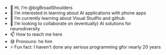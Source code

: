 - 👋 Hi, I’m @bigBroadShoulders
- 👀 I’m interested in learning about AI applications with phone apps
- 🌱 I’m currently learning about Visual Studfio and github
- 💞️ I’m looking to collaborate on (eventually) AI solutions for neurodiversity
- 📫 How to reach me here
- 😄 Pronouns: he him
- ⚡ Fun fact: I haven't done any serious programming gfor nearly 20 years

<!---
bigBroadShoulders/bigBroadShoulders is a ✨ special ✨ repository because its `README.md` (this file) appears on your GitHub profile.
You can click the Preview link to take a look at your changes.
--->
